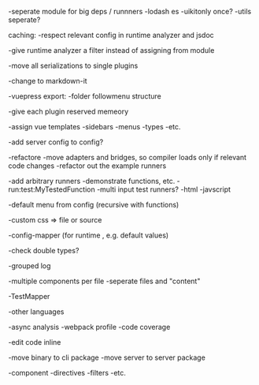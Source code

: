 -seperate module for big deps / runnners
-lodash es
-uikitonly once?
-utils seperate?

caching:
    -respect relevant config in runtime analyzer and jsdoc


-give runtime analyzer a filter instead of assigning from module

-move all serializations to single plugins

-change to markdown-it

-vuepress export:
    -folder followmenu structure

-give each plugin reserved memeory

-assign vue templates
    -sidebars
    -menus
    -types
    -etc.

-add server config to config?

-refactore
    -move adapters and bridges, so compiler loads only if relevant code changes
    -refactor out the example runners

-add arbitrary runners
    -demonstrate functions, etc.
    -run:test:MyTestedFunction
    -multi input test runners?
        -html
        -javscript


-default menu from config (recursive with functions)

-custom css => file or source

-config-mapper (for runtime , e.g. default values)

-check double types?

-grouped log

-multiple components per file
    -seperate files and "content"


-TestMapper

-other languages

-async analysis
    -webpack profile
    -code coverage

-edit code inline

-move binary to cli package
-move server to server package

-component
    -directives
    -filters
    -etc.
